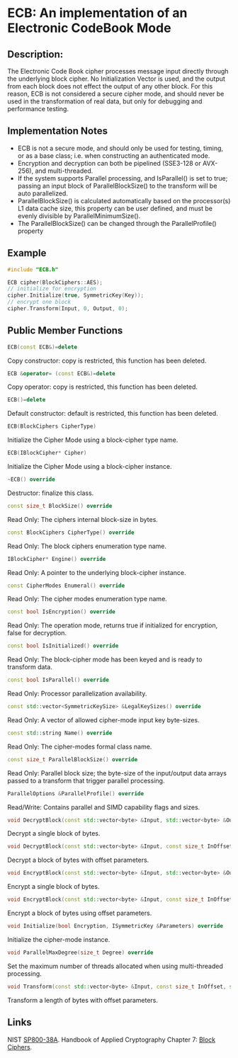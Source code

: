 # ECB: An implementation of an Electronic CodeBook Mode

## Description:
The Electronic Code Book cipher processes message input directly through the underlying block cipher. No Initialization Vector is used, and the output from each block does not effect the output of any other block. 
For this reason, ECB is not considered a secure cipher mode, and should never be used in the transformation of real data, but only for debugging and performance testing.

## Implementation Notes
* ECB is not a secure mode, and should only be used for testing, timing, or as a base class; i.e. when constructing an authenticated mode. 
* Encryption and decryption can both be pipelined (SSE3-128 or AVX-256), and multi-threaded. 
* If the system supports Parallel processing, and IsParallel() is set to true; passing an input block of ParallelBlockSize() to the transform will be auto parallelized. 
* ParallelBlockSize() is calculated automatically based on the processor(s) L1 data cache size, this property can be user defined, and must be evenly divisible by ParallelMinimumSize(). 
* The ParallelBlockSize() can be changed through the ParallelProfile() property 

## Example
```cpp
#include "ECB.h"

ECB cipher(BlockCiphers::AES);
// initialize for encryption
cipher.Initialize(true, SymmetricKey(Key));
// encrypt one block
cipher.Transform(Input, 0, Output, 0);
```
       
## Public Member Functions
```cpp
ECB(const ECB&)=delete
```
Copy constructor: copy is restricted, this function has been deleted.

```cpp
ECB &operator= (const ECB&)=delete
```
Copy operator: copy is restricted, this function has been deleted.

```cpp
ECB()=delete
```
Default constructor: default is restricted, this function has been deleted.

```cpp
ECB(BlockCiphers CipherType)
```
Initialize the Cipher Mode using a block-cipher type name.
 
```cpp
ECB(IBlockCipher* Cipher)
```
Initialize the Cipher Mode using a block-cipher instance.
 
```cpp
~ECB() override
```
Destructor: finalize this class.

```cpp
const size_t BlockSize() override
```
Read Only: The ciphers internal block-size in bytes.

```cpp
const BlockCiphers CipherType() override
```
Read Only: The block ciphers enumeration type name.

```cpp
IBlockCipher* Engine() override
```
Read Only: A pointer to the underlying block-cipher instance.

```cpp
const CipherModes Enumeral() override
```
Read Only: The cipher modes enumeration type name.

```cpp
const bool IsEncryption() override
```
Read Only: The operation mode, returns true if initialized for encryption, false for decryption.

```cpp
const bool IsInitialized() override
```
Read Only: The block-cipher mode has been keyed and is ready to transform data.

```cpp
const bool IsParallel() override
```
Read Only: Processor parallelization availability.

```cpp
const std::vector<SymmetricKeySize> &LegalKeySizes() override
```
Read Only: A vector of allowed cipher-mode input key byte-sizes.

```cpp
const std::string Name() override
```
Read Only: The cipher-modes formal class name.

```cpp
const size_t ParallelBlockSize() override
```
Read Only: Parallel block size; the byte-size of the input/output data arrays passed to a transform that trigger parallel processing.

```cpp
ParallelOptions &ParallelProfile() override
```
Read/Write: Contains parallel and SIMD capability flags and sizes.

```cpp
void DecryptBlock(const std::vector<byte> &Input, std::vector<byte> &Output) override
```
Decrypt a single block of bytes.

```cpp
void DecryptBlock(const std::vector<byte> &Input, const size_t InOffset, std::vector<byte> &Output, const size_t OutOffset) override
```
Decrypt a block of bytes with offset parameters.

```cpp
void EncryptBlock(const std::vector<byte> &Input, std::vector<byte> &Output) override
```
Encrypt a single block of bytes.

```cpp
void EncryptBlock(const std::vector<byte> &Input, const size_t InOffset, std::vector<byte> &Output, const size_t OutOffset) override
```
Encrypt a block of bytes using offset parameters.

```cpp
void Initialize(bool Encryption, ISymmetricKey &Parameters) override
```
Initialize the cipher-mode instance.

```cpp
void ParallelMaxDegree(size_t Degree) override
```
Set the maximum number of threads allocated when using multi-threaded processing.

```cpp
void Transform(const std::vector<byte> &Input, const size_t InOffset, std::vector<byte> &Output, const size_t OutOffset, const size_t Length) override
```
Transform a length of bytes with offset parameters.

## Links
NIST [SP800-38A](http://csrc.nist.gov/publications/nistpubs/800-38a/sp800-38a.pdf). 
Handbook of Applied Cryptography Chapter 7: [Block Ciphers](http://cacr.uwaterloo.ca/hac/about/chap7.pdf). 

